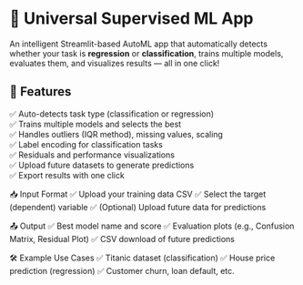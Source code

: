 # 🤖 Universal Supervised ML App
An intelligent Streamlit-based AutoML app that automatically detects whether your task is **regression** or **classification**, trains multiple models, evaluates them, and visualizes results — all in one click!

## 🚀 Features
✅ Auto-detects task type (classification or regression)  
✅ Trains multiple models and selects the best  
✅ Handles outliers (IQR method), missing values, scaling  
✅ Label encoding for classification tasks  
✅ Residuals and performance visualizations  
✅ Upload future datasets to generate predictions  
✅ Export results with one click  

📥 Input Format
✅ Upload your training data CSV
✅ Select the target (dependent) variable
✅ (Optional) Upload future data for predictions

📤 Output
✅ Best model name and score
✅ Evaluation plots (e.g., Confusion Matrix, Residual Plot)
✅ CSV download of future predictions

🛠 Example Use Cases
✅ Titanic dataset (classification)
✅ House price prediction (regression)
✅ Customer churn, loan default, etc.
